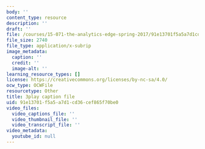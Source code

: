 ```yaml
---
body: ''
content_type: resource
description: ''
draft: ''
file: /courses/15-071-the-analytics-edge-spring-2017/91e13701f5a5a7d1cd36cef865f70be0_MK3DduTjcrA.srt
file_size: 2740
file_type: application/x-subrip
image_metadata:
  caption: ''
  credit: ''
  image-alt: ''
learning_resource_types: []
license: https://creativecommons.org/licenses/by-nc-sa/4.0/
ocw_type: OCWFile
resourcetype: Other
title: 3play caption file
uid: 91e13701-f5a5-a7d1-cd36-cef865f70be0
video_files:
  video_captions_file: ''
  video_thumbnail_file: ''
  video_transcript_file: ''
video_metadata:
  youtube_id: null
---
```

